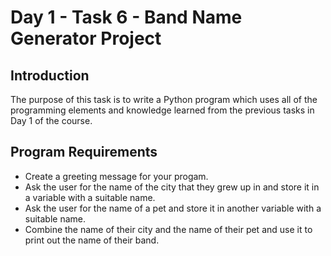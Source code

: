 # Day 1 - Task 6 - Band Name Generator Project

## Introduction

The purpose of this task is to write a Python program which uses all of the programming elements and knowledge learned from the previous tasks in Day 1 of the course.

## Program Requirements

-    Create a greeting message for your progam.
-    Ask the user for the name of the city that they grew up in and store it in a variable with a suitable name.
-    Ask the user for the name of a pet and store it in another variable with a suitable name.
-    Combine the name of their city and the name of their pet and use it to print out the name of their band.

